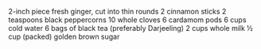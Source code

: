 2-inch piece fresh ginger, cut into thin rounds
2 cinnamon sticks
2 teaspoons black peppercorns
10 whole cloves
6 cardamom pods
6 cups cold water
6 bags of black tea (preferably Darjeeling)
2 cups whole milk
½ cup (packed) golden brown sugar